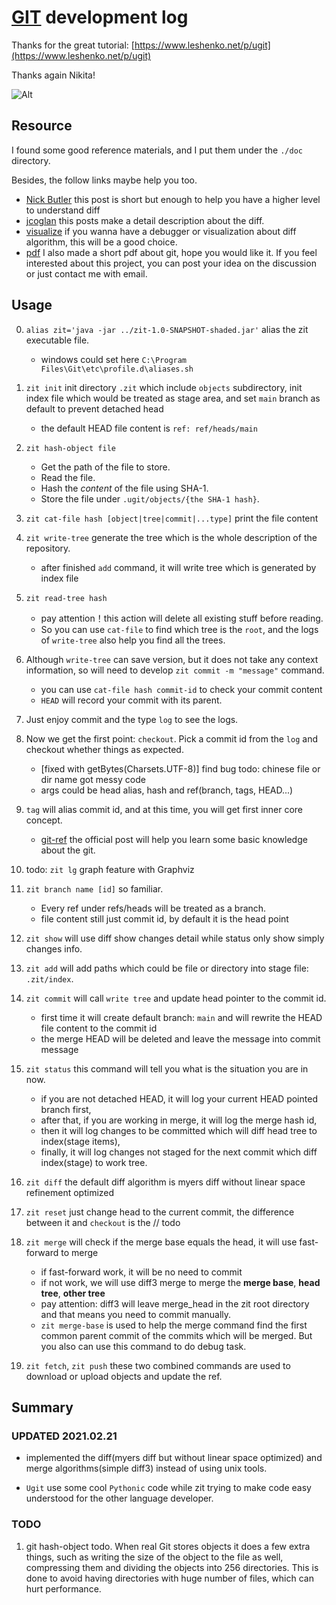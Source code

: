 # [GIT](https://github.com/ReZeroS/git) development log

Thanks for the great tutorial: [https://www.leshenko.net/p/ugit](https://www.leshenko.net/p/ugit)

Thanks again Nikita!
  
![Alt](https://repobeats.axiom.co/api/embed/0a3c0c8e625544d5b7cb100c336412c6d3cc90bc.svg "Repobeats analytics image")

## Resource

I found some good reference materials, and I put them under the `./doc` directory.

Besides, the follow links maybe help you too.

 - [Nick Butler](http://simplygenius.net/Article/DiffTutorial1) this post is short but enough to help you have a higher level to understand diff
 - [jcoglan](https://blog.jcoglan.com/2017/02/12/the-myers-diff-algorithm-part-1/) this posts make a detail description about the diff.
 - [visualize](https://blog.robertelder.org/diff-algorithm/) if you wanna have a debugger or visualization about diff algorithm, this will be a good choice.
 - [pdf](https://github.com/ReZeroS/zit/blob/main/doc/ZIT.pptx) I also made a short pdf about git, hope you would like it.
If you feel interested about this project, you can post your idea on the discussion or just contact me with email.

## Usage

0. `alias zit='java -jar ../zit-1.0-SNAPSHOT-shaded.jar'` alias the zit executable file.
   
    - windows could set here `C:\Program Files\Git\etc\profile.d\aliases.sh`

1. `zit init` init directory `.zit` which include `objects` subdirectory, init index file which would be treated as stage area, and set `main` branch as default to prevent detached head
    
    - the default HEAD file content is `ref: ref/heads/main`

2. `zit hash-object file` 
   
    - Get the path of the file to store.
    - Read the file.
    - Hash the *content* of the file using SHA-1.
    - Store the file under `.ugit/objects/{the SHA-1 hash}`.
 
3. `zit cat-file hash [object|tree|commit|...type]` print the file content

4. `zit write-tree` generate the tree which is the whole description of the repository.
   
    - after finished `add` command, it will write tree which is generated by index file

5. `zit read-tree hash` 
   
    - pay attention！this action will delete all existing stuff before reading.
    - So you can use `cat-file` to find which tree is the `root`, and the logs of `write-tree` also help you find all the trees.  

6. Although `write-tree` can save version, but it does not take any context information, so will need to develop `zit commit -m "message"` command. 
   
    - you can use `cat-file hash commit-id` to check your commit content
    - `HEAD` will record your commit with its parent.
   
7. Just enjoy commit and the type `log` to see the logs.

8. Now we get the first point: `checkout`. Pick a commit id from the `log` and checkout whether things as expected.

    - [fixed with getBytes(Charsets.UTF-8)] find bug todo: chinese file or dir name got messy code
    - args could be head alias, hash and ref(branch, tags, HEAD...)
    
9. `tag` will alias commit id, and at this time, you will get first inner core concept.
    
    - [git-ref](https://git-scm.com/book/en/v2/Git-Internals-Git-References) the official post will help you learn some basic knowledge about the git.

10. todo: `zit lg` graph feature with Graphviz

11. `zit branch name [id]` so familiar.
    
    - Every ref under refs/heads will be treated as a branch.
    - file content still just commit id, by default it is the head point
     
12. `zit show` will use diff show changes detail while status only show simply changes info.

13. `zit add` will add paths which could be file or directory into stage file: `.zit/index`.
 
14. `zit commit` will call `write tree` and update head pointer to the commit id.
    
    - first time it will create default branch: `main` and will rewrite the HEAD file content to the commit id
    - the merge HEAD will be deleted and leave the message into commit message
    
15. `zit status` this command will tell you what is the situation you are in now.
    
    - if you are not detached HEAD, it will log your current HEAD pointed branch first,
    - after that, if you are working in merge, it will log the merge hash id,
    - then it will log changes to be committed which will diff head tree to index(stage items),
    - finally, it will log changes not staged for the next commit which diff index(stage) to work tree.
    
16. `zit diff` the default diff algorithm is myers diff without linear space refinement optimized

17. `zit reset` just change head to the current commit, the difference between it and `checkout` is the  // todo

18. `zit merge` will check if the merge base equals the head, it will use fast-forward to merge 
    
    - if fast-forward work, it will be no need to commit
    - if not work, we will use diff3 merge to merge the **merge base**, **head tree**, **other tree**
    - pay attention: diff3 will leave merge_head in the zit root directory and that means you need to commit manually.
    - `zit merge-base` is used to help the merge command find the first common parent commit of the commits which will be merged. But you also can use this command to do debug task.
    
19. `zit fetch`, `zit push` these two combined commands are used to download or upload objects and update the ref.



## Summary

### UPDATED 2021.02.21

-  implemented the diff(myers diff but without linear space optimized) and merge algorithms(simple diff3) instead of using unix tools.

- `Ugit` use some cool `Pythonic` code while zit trying to make code easy understood for the other language developer.

### TODO

1. git hash-object todo. When real Git stores objects it does a few extra things, such as writing the size of the object to the file as well, compressing them and dividing the objects into 256 directories. This is done to avoid having directories with huge number of files, which can hurt performance.

